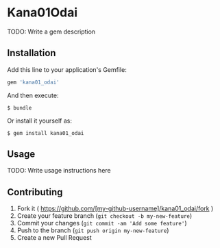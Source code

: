 # Kana01Odai

TODO: Write a gem description

## Installation

Add this line to your application's Gemfile:

```ruby
gem 'kana01_odai'
```

And then execute:

    $ bundle

Or install it yourself as:

    $ gem install kana01_odai

## Usage

TODO: Write usage instructions here

## Contributing

1. Fork it ( https://github.com/[my-github-username]/kana01_odai/fork )
2. Create your feature branch (`git checkout -b my-new-feature`)
3. Commit your changes (`git commit -am 'Add some feature'`)
4. Push to the branch (`git push origin my-new-feature`)
5. Create a new Pull Request
